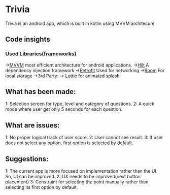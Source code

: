 # Trivia

Trivia is an android app, which is built in kotlin using MVVM architecure

## Code insights

### Used  Libraries(frameworks)
->[MVVM](https://developer.android.com/jetpack/guide) most efficient architecture for android applications.
->[Hilt](https://developer.android.com/training/dependency-injection/hilt-android) A dependency injection framework
->[Retrofit](https://square.github.io/retrofit/) Used for networking
->[Room](https://developer.android.com/training/data-storage/room) For local storage
->3rd Party:
-> [Lottie](https://github.com/airbnb/lottie-android) for animated splash

## What has been made:
1: Selection screen for type, level and category of questions.
2: A quick mode where user get only 5 seconds for each question.
## What are issues:
1: No proper logical track of user score.
2: User cannot see result.
3: If user does not select any option, first option is selected by default.

## Suggestions:
1: The current app is more focused on implementation rather than the UI. So, UI can be improved.
2: UX needs to be improved(next button placement)
3: Constraint for selecting the point manually rather than selecting its first option by default.
